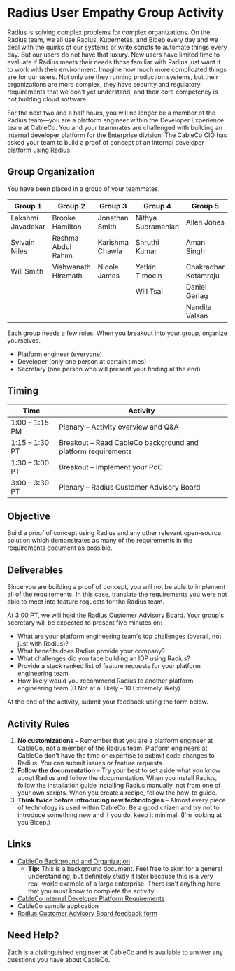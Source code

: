 # Radius User Empathy Group Activity

Radius is solving complex problems for complex organizations. On the Radius team, we all use Radius, Kubernetes, and Bicep every day and we deal with the quirks of our systems or write scripts to automate things every day. But our users do not have that luxury. New users have limited time to evaluate if Radius meets their needs those familiar with Radius just want it to work with their environment. Imagine how much more complicated things are for our users. Not only are they running production systems, but their organizations are more complex, they have security and regulatory requirements that we don't yet understand, and their core competency is not building cloud software.

For the next two and a half hours, you will no longer be a member of the Radius team—you are a platform engineer within the Developer Experience team at CableCo. You and your teammates are challenged with building an internal developer platform for the Enterprise division. The CableCo CIO has asked your team to build a proof of concept of an internal developer platform using Radius.

## Group Organization

You have been placed in a group of your teammates. 

| Group 1           | Group 2             | Group 3         | Group 4            | Group 5              |
| ----------------- | ------------------- | --------------- | ------------------ | -------------------- |
| Lakshmi Javadekar | Brooke Hamilton     | Jonathan Smith  | Nithya Subramanian | Allen Jones          |
| Sylvain Niles     | Reshma Abdul Rahim  | Karishma Chawla | Shruthi Kumar      | Aman Singh           |
| Will Smith        | Vishwanath Hiremath | Nicole James    | Yetkin Timocin     | Chakradhar Kotamraju |
|                   |                     |                 | Will Tsai          | Daniel Gerlag        |
|                   |                     |                 |                    | Nandita Valsan       |

Each group needs a few roles. When you breakout into your group, organize yourselves. 

* Platform engineer (everyone)
* Developer (only one person at certain times)
* Secretary (one person who will present your finding at the end)

## Timing

| Time           | Activity                                                     |
| -------------- | ------------------------------------------------------------ |
| 1:00 – 1:15 PM | Plenary – Activity overview and Q&A                          |
| 1:15 – 1:30 PT | Breakout – Read CableCo background and platform requirements |
| 1:30 – 3:00 PT | Breakout – Implement your PoC                                |
| 3:00 – 3:30 PT | Plenary – Radius Customer Advisory Board                     |

## Objective

Build a proof of concept using Radius and any other relevant open-source solution which demonstrates as many of the requirements in the requirements document as possible. 

## Deliverables

Since you are building a proof of concept, you will not be able to implement all of the requirements. In this case, translate the requirements you were not able to meet into feature requests for the Radius team.

At 3:00 PT, we will hold the Radius Customer Advisory Board. Your group's secretary will be expected to present five minutes on:

* What are your platform engineering team's top challenges (overall, not just with Radius)?
* What benefits does Radius provide your company?
* What challenges did you face building an IDP using Radius?
* Provide a stack ranked list of feature requests for your platform engineering team
* How likely would you recommend Radius to another platform engineering team (0 Not at al likely – 10 Extremely likely)

At the end of the activity, submit your feedback using the form below.

## Activity Rules

1. **No customizations** – Remember that you are a platform engineer at CableCo, not a member of the Radius team. Platform engineers at CableCo don't have the time or expertise to submit code changes to Radius. You can submit issues or feature requests. 
2. **Follow the documentation** – Try your best to set aside what you know about Radius and follow the documentation. When you install Radius, follow the installation guide installing Radius manually, not from one of your own scripts. When you create a recipe, follow the how-to guide. 
3. **Think twice before introducing new technologies** – Almost every piece of technology is used within CableCo. Be a good citizen and try not to introduce something new and if you do, keep it minimal. (I'm looking at you Bicep.)

## Links

* [CableCo Background and Organization](background.md)
  * **Tip:** This is a background document. Feel free to skim for a general understanding, but definitely study it later because this is a very real-world example of a large enterprise. There isn't anything here that you must know to complete the activity.
* [CableCo Internal Developer Platform Requirements](requirements.md)
* CableCo sample application
* [Radius Customer Advisory Board feedback form](https://forms.office.com/r/emEQ23NuHv)

## Need Help?

Zach is a distinguished engineer at CableCo and is available to answer any questions you have about CableCo.